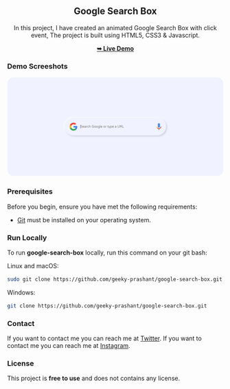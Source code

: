 <div align="center">
  

  <h2 align="center">Google Search Box</h2>

  In this project, I have created an animated Google Search Box with click event, The project is built using HTML5, CSS3 & Javascript.

  <a href="https://geeky-prashant.github.io/google-search-box/"><strong>➥ Live Demo</strong></a>

</div>

### Demo Screeshots

![Google Search Box Desktop Demo](./readme-images/Google-Search-Box.png "Desktop Demo")

### Prerequisites

Before you begin, ensure you have met the following requirements:

* [Git](https://git-scm.com/downloads "Download Git") must be installed on your operating system.

### Run Locally

To run **google-search-box** locally, run this command on your git bash:

Linux and macOS:

```bash
sudo git clone https://github.com/geeky-prashant/google-search-box.git
```

Windows:

```bash
git clone https://github.com/geeky-prashant/google-search-box.git
```

### Contact

If you want to contact me you can reach me at [Twitter](https://www.twitter.com/tolgaaugurlu).
If you want to contact me you can reach me at [Instagram](https://www.instagram.com/tolgaaugurlu).

### License

This project is **free to use** and does not contains any license.
